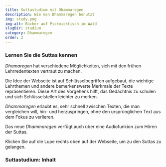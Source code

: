 ```yaml
---
title: Suttastudium mit Dhammaregen
description: Wie man Dhammaregen benutzt
img: study.png
img-alt: Bücher auf Picknicktisch im Wald
slugDir: studium
category: Dhammaregen
order: 2
---
```

### Lernen Sie die Suttas kennen
*Dhamaregen* hat verschiedene Möglichkeiten, sich mit den frühen Lehrredentexten vertraut zu machen.

Die Idee der Webseite ist auf Schlüsselbegriffen aufgebaut, die wichtige Lehrthemen und andere bemerkenswerte Merkmale der Texte repräsentieren. Diese Art des Vorgehens hilft, das Gedächtnis zu schulen und sich Schlüsselstellen leichter zu merken.

*Dhammaregen* erlaubt es, sehr schnell zwischen Texten, die man vergleichen will, hin- und herzuspringen, ohne den ursprünglichen Text aus dem Fokus zu verlieren.

Das neue *Dhammaregen* verfügt auch über eine Audiofunkion zum Hören der Suttas.

Klicken Sie auf die Lupe rechts oben auf der Webseite, um zu den Suttas zu gelangen.

### Suttastudium: Inhalt

